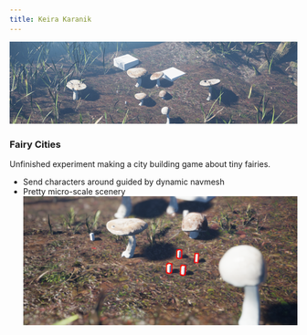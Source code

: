 ```yaml
---
title: Keira Karanik
---
```


![fbnr](img/fcBanner.png)
### Fairy Cities

Unfinished experiment making a city building game about tiny fairies.
* Send characters around guided by dynamic navmesh
* Pretty micro-scale scenery
![fxtra](img/fcextra.png)